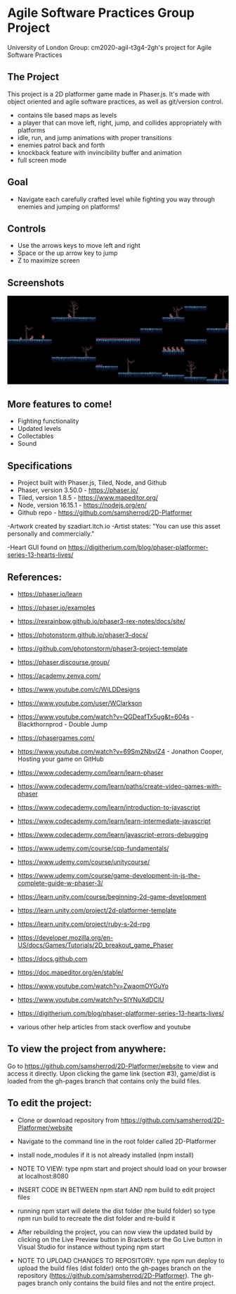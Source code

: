 # Agile Software Practices Group Project

University of London Group: cm2020-agil-t3g4-2gh's project for Agile Software Practices

## The Project

This project is a 2D platformer game made in Phaser.js. It's made 
with object oriented and agile software practices, as well as git/version control.

- contains tile based maps as levels
- a player that can move left, right, jump, and collides appropriately with platforms
- idle, run, and jump animations with proper transitions
- enemies patrol back and forth
- knockback feature with invincibility buffer and animation
- full screen mode

## Goal

- Navigate each carefully crafted level while fighting you way through enemies and jumping on platforms!

## Controls

- Use the arrows keys to move left and right
- Space or the up arrow key to jump
- Z to maximize screen

## Screenshots

![sample_level_screenshot](/game/assets/screenshots/2d_platformer_sample_img.png)

## More features to come!

- Fighting functionality
- Updated levels
- Collectables
- Sound

## Specifications

- Project built with Phaser.js, Tiled, Node, and Github
- Phaser, version 3.50.0 - https://phaser.io/ 
- Tiled, version 1.8.5 - https://www.mapeditor.org/
- Node, version 16.15.1 - https://nodejs.org/en/
- Github repo - https://github.com/samsherrod/2D-Platformer

-Artwork created by szadiart.itch.io
-Artist states: "You can use this asset personally and commercially."

-Heart GUI found on https://digitherium.com/blog/phaser-platformer-series-13-hearts-lives/

## References:

- https://phaser.io/learn
- https://phaser.io/examples
- https://rexrainbow.github.io/phaser3-rex-notes/docs/site/
- https://photonstorm.github.io/phaser3-docs/
- https://github.com/photonstorm/phaser3-project-template
- https://phaser.discourse.group/
- https://academy.zenva.com/
- https://www.youtube.com/c/WiLDDesigns
- https://www.youtube.com/user/WClarkson
- https://www.youtube.com/watch?v=QGDeafTx5ug&t=604s - Blackthornprod - Double Jump
- https://phasergames.com/
- https://www.youtube.com/watch?v=69Sm2NbvlZ4 - Jonathon Cooper, Hosting your game on GitHub
- https://www.codecademy.com/learn/learn-phaser
- https://www.codecademy.com/learn/paths/create-video-games-with-phaser
- https://www.codecademy.com/learn/introduction-to-javascript
- https://www.codecademy.com/learn/learn-intermediate-javascript
- https://www.codecademy.com/learn/javascript-errors-debugging
- https://www.udemy.com/course/cpp-fundamentals/
- https://www.udemy.com/course/unitycourse/
- https://www.udemy.com/course/game-development-in-js-the-complete-guide-w-phaser-3/
- https://learn.unity.com/course/beginning-2d-game-development
- https://learn.unity.com/project/2d-platformer-template
- https://learn.unity.com/project/ruby-s-2d-rpg
- https://developer.mozilla.org/en-US/docs/Games/Tutorials/2D_breakout_game_Phaser
- https://docs.github.com
- https://doc.mapeditor.org/en/stable/
- https://www.youtube.com/watch?v=ZwaomOYGuYo
- https://www.youtube.com/watch?v=SIYNuXdDClU
- https://digitherium.com/blog/phaser-platformer-series-13-hearts-lives/

- various other help articles from stack overflow and youtube

## To view the project from anywhere:

Go to https://github.com/samsherrod/2D-Platformer/website to view and access it directly.
Upon clicking the game link (section #3), game/dist is loaded from the gh-pages branch that contains only the build files.

## To edit the project:

- Clone or download repository from https://github.com/samsherrod/2D-Platformer/website
- Navigate to the command line in the root folder called 2D-Platformer
- install node_modules if it is not already installed (npm install)

- NOTE TO VIEW: type npm start and project should load on your browser at localhost:8080

- INSERT CODE IN BETWEEN npm start AND npm build to edit project files

- running npm start will delete the dist folder (the build folder) so type npm run build to recreate the dist folder and re-build it
- After rebuilding the project, you can now view the updated build by clicking on the Live Preview button in Brackets or the Go Live button in Visual Studio for instance without typing npm start

- NOTE TO UPLOAD CHANGES TO REPOSITORY: type npm run deploy to upload the build files (dist folder) onto the gh-pages branch on the repository (https://github.com/samsherrod/2D-Platformer). The gh-pages branch only contains the build files and not the entire project.